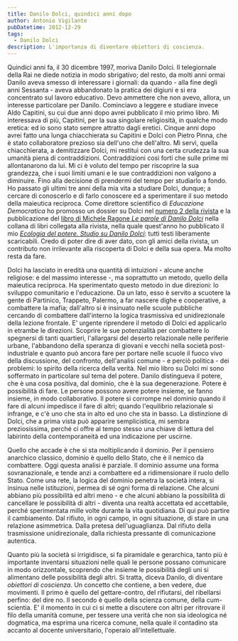 ```yaml
---
title: Danilo Dolci, quindici anni dopo
author: Antonio Vigilante
pubDatetime: 2012-12-29 
tags: 
  - Danilo Dolci
description: L'importanza di diventare obiettori di coscienza.
---
```


Quindici anni fa, il 30 dicembre 1997, moriva Danilo Dolci. Il telegiornale della Rai ne diede notizia in modo sbrigativo; del resto, da molti anni ormai Danilo aveva smesso di interessare i giornali: da quando - alla fine degli anni Sessanta - aveva abbandonato la pratica dei digiuni e si era concentrato sul lavoro educativo. Devo ammettere che non avevo, allora, un interesse particolare per Danilo. Cominciavo a leggere e studiare invece Aldo Capitini, su cui due anni dopo avrei pubblicato il mio primo libro. Mi interessava di più, Capitini, per la sua singolare religiosità, in qualche modo eretica: ed io sono stato sempre attratto dagli eretici. Cinque anni dopo avrei fatto una lunga chiacchierata su Capitini e Dolci con Pietro Pinna, che è stato collaboratore prezioso sia dell'uno che dell'altro. Mi servì, quella chiacchierata, a demitizzare Dolci, mi restituì con una certa crudezza la sua umanità piena di contraddizioni. Contraddizioni così forti che sulle prime mi allontanarono da lui. Mi ci è voluto del tempo per riscoprire la sua grandezza, che i suoi limiti umani e le sue contraddizioni non valgono a diminuire. Fino alla decisione di prendermi del tempo per studiarlo a fondo. Ho passato gli ultimi tre anni della mia vita a studiare Dolci, dunque; a cercare di conoscerlo e di farlo conoscere ed a sperimentare il suo metodo della maieutica reciproca. Come direttore scientifico di _Educazione Democratica_ ho promosso un dossier su Dolci nel [numero 2 della rivista](http://educazionedemocratica.org/?page_id=668) e la pubblicazione del [libro di Michele Ragone _Le parole di Danilo Dolci_](http://educazionedemocratica.org/?page_id=193) nella collana di libri collegata alla rivista, nella quale quest'anno ho pubblicato il mio [_Ecologia del potere. Studio su Danilo Dolci_](http://educazionedemocratica.org/?page_id=668): tutti testi liberamente scaricabili. Credo di poter dire di aver dato, con gli amici della rivista, un contributo non irrilevante alla riscoperta di Dolci e della sua opera. Ma molto resta da fare. 

Dolci ha lasciato in eredità una quantità di intuizioni - alcune anche religiose: e del massimo interesse -, ma soprattutto un metodo, quello della maieutica reciproca. Ha sperimentato questo metodo in due direzioni: lo sviluppo comunitario e l'educazione. Da un lato, esso è servito a scuotere la gente di Partinico, Trappeto, Palermo, a far nascere dighe e cooperative, a combattere la mafia; dall'altro si è insinuato nelle scuole pubbliche cercando di combattere dall'interno la logica trasmissiva ed unidirezionale della lezione frontale. E' urgente riprendere il metodo di Dolci ed applicarlo in etrambe le direzioni. Scoprire le sue potenzialità per combattere lo spegnersi di tanti quartieri, l'allargarsi del deserto relazionale nelle periferie urbane, l'abbandono della speranza di giovani e vecchi nella società post-industriale e quanto può ancora fare per portare nelle scuole il fuoco vivo della discussione, del confronto, dell'analisi comune - e perciò politica - dei problemi: lo spirito della ricerca della verità. Nel mio libro su Dolci mi sono soffermato in particolare sul tema del potere. Danilo distingueva il potere, che è una cosa positiva, dal dominio, che è la sua degenerazione. Potere è possibilità di fare. Le persone possono avere potere insieme, se fanno insieme, in modo collaborativo. Il potere si corrompe nel dominio quando il fare di alcuni impedisce il fare di altri; quando l'equilibrio relazionale si infrange, e c'è uno che sta in alto ed uno che sta in basso. La distinzione di Dolci, che a prima vista può apparire semplicistica, mi sembra preziosissima, perché ci offre al tempo stesso una chiave di lettura del labirinto della contemporaneità ed una indicazione per uscirne. 

Quello che accade è che si sta moltiplicando il dominio. Per il pensiero anarchico classico, dominio è quello dello Stato, che è il nemico da combattere. Oggi questa analisi è parziale. Il dominio assume una forma sovranazionale, e tende anzi a combattere ed a ridimensionare il ruolo dello Stato. Come una rete, la logica del dominio penetra la società intera, si insinua nelle istituzioni, permea di sé ogni forma di relazione. Che alcuni abbiano più possibilità ed altri meno - e che alcuni abbiano la possibilità di cancellare le possibilità di altri - diventa una realtà accettata ed accettabile, perché sperimentata mille volte durante la vita quotidiana. Di qui può partire il cambiamento. Dal rifiuto, in ogni campo, in ogni situazione, di stare in una relazione asimmetrica. Dalla pretesa dell'uguaglianza. Dal rifiuto della trasmissione unidirezionale, dalla richiesta pressante di comunicazione autentica. 

Quanto più la società si irrigidisce, si fa piramidale e gerarchica, tanto più è importante inventarsi situazioni nelle quali le persone possano comunicare in modo orizzontale, scoprendo che insieme le possibilità degli uni si alimentano delle possibilità degli altri. Si tratta, diceva Danilo, di diventare _obiettori di coscienza_. Un concetto che contiene, a ben vedere, due movimenti. Il primo è quello del gettare-contro, del rifiutarsi, del ribellarsi perfino: del dire no. Il secondo è quello della scienza comune, della cum-scientia. E' il momento in cui ci si mette a discutere con altri per ritrovare il filo della umanità comune, per tessere una verità che non sia ideologica né dogmatica, ma esprima una ricerca comune, nella quale il contadino sta accanto al docente universitario, l'operaio all'intellettuale.
